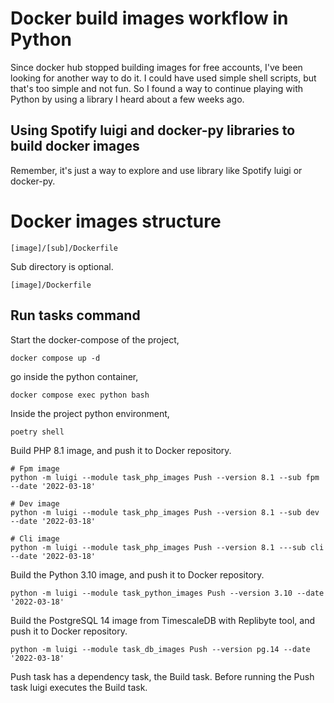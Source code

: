 # Docker build images workflow in Python

Since docker hub stopped building images for free accounts, I've been looking for another way to do it.
I could have used simple shell scripts, but that's too simple and not fun. 
So I found a way to continue playing with Python by using a library I heard about a few weeks ago.

## Using Spotify luigi and docker-py libraries to build docker images

Remember, it's just a way to explore and use library like Spotify luigi or docker-py.

# Docker images structure

    [image]/[sub]/Dockerfile

Sub directory is optional.

    [image]/Dockerfile

## Run tasks command

Start the docker-compose of the project, 

    docker compose up -d

go inside the python container,

    docker compose exec python bash

Inside the project python environment,

    poetry shell

Build PHP 8.1 image, and push it to Docker repository.

    # Fpm image
    python -m luigi --module task_php_images Push --version 8.1 --sub fpm --date '2022-03-18'

    # Dev image
    python -m luigi --module task_php_images Push --version 8.1 --sub dev --date '2022-03-18'

    # Cli image
    python -m luigi --module task_php_images Push --version 8.1 ---sub cli --date '2022-03-18'


Build the Python 3.10 image, and push it to Docker repository.

    python -m luigi --module task_python_images Push --version 3.10 --date '2022-03-18'

Build the PostgreSQL 14 image from TimescaleDB with Replibyte tool, and push it to Docker repository.

    python -m luigi --module task_db_images Push --version pg.14 --date '2022-03-18'


Push task has a dependency task, the Build task. Before running the Push task luigi executes the Build task.
